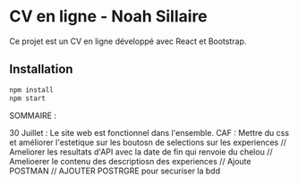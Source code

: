 # CV en ligne - Noah Sillaire

Ce projet est un CV en ligne développé avec React et Bootstrap.

## Installation

```bash
npm install
npm start
```



SOMMAIRE : 

30 Juillet : Le site web est fonctionnel dans l'ensemble. 
CAF : Mettre du css et améliorer l'estetique sur les boutosn de selections sur les experiences // Ameliorer les resultats d'API avec la date de fin qui renvoie du chelou // Amelioerer le contenu des descriptiosn des experiences // Ajoute POSTMAN // AJOUTER POSTRGRE pour securiser la bdd 